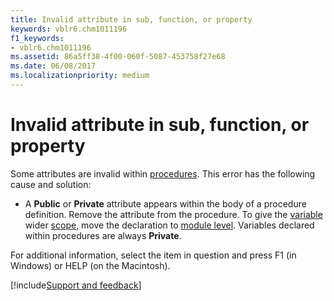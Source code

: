 ```yaml
---
title: Invalid attribute in sub, function, or property
keywords: vblr6.chm1011196
f1_keywords:
- vblr6.chm1011196
ms.assetid: 86a5ff38-4f00-060f-5087-453758f27e68
ms.date: 06/08/2017
ms.localizationpriority: medium
---
```



# Invalid attribute in sub, function, or property

Some attributes are invalid within [procedures](../../Glossary/vbe-glossary.md#procedure). This error has the following cause and solution:

- A **Public** or **Private** attribute appears within the body of a procedure definition. Remove the attribute from the procedure. To give the [variable](../../Glossary/vbe-glossary.md#variable) wider [scope](../../Glossary/vbe-glossary.md#scope), move the declaration to [module level](../../Glossary/vbe-glossary.md#module-level). Variables declared within procedures are always **Private**.
    

For additional information, select the item in question and press F1 (in Windows) or HELP (on the Macintosh).

[!include[Support and feedback](~/includes/feedback-boilerplate.md)]